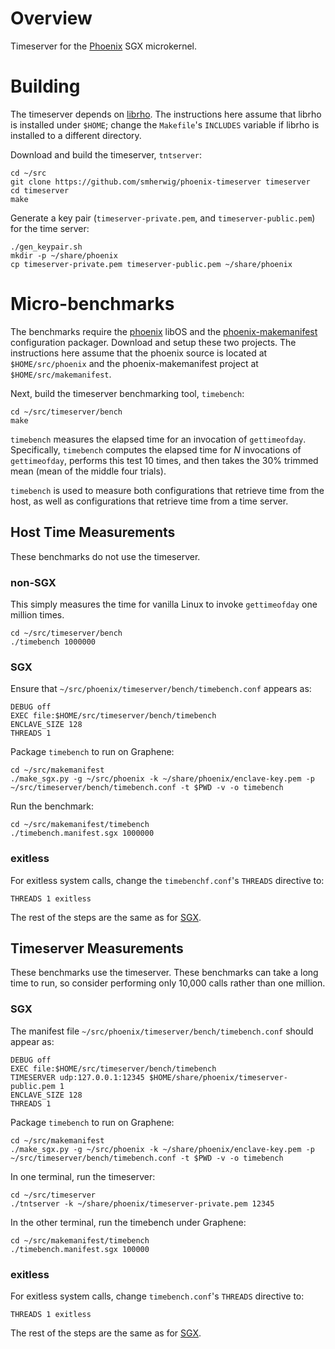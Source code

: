 Overview
========

Timeserver for the [Phoenix](https://github.com/smherwig/phoenix) SGX microkernel.


<a name="building"/> Building
=============================

The timeserver depends on [librho](https://github.com/smherwig/librho).  The
instructions here assume that librho is installed under `$HOME`; change the
`Makefile`'s `INCLUDES` variable if librho is installed to a different
directory.


Download and build the timeserver, `tntserver`:

```
cd ~/src
git clone https://github.com/smherwig/phoenix-timeserver timeserver
cd timeserver
make
```

Generate a key pair (`timeserver-private.pem`, and `timeserver-public.pem`) for
the time server:

```
./gen_keypair.sh
mkdir -p ~/share/phoenix
cp timeserver-private.pem timeserver-public.pem ~/share/phoenix
```


<a name="micro-benchmarks"/> Micro-benchmarks
=============================================

The benchmarks require the [phoenix](https://github.com/smherwig/phoenix)
libOS and the
[phoenix-makemanifest](https://github.com/smherwig/phoenix-makemanifest)
configuration packager. Download and setup these two projects.  The
instructions here assume that the phoenix source is located at `$HOME/src/phoenix`
and the phoenix-makemanifest project at `$HOME/src/makemanifest`.

Next, build the timeserver benchmarking tool, `timebench`:

```
cd ~/src/timeserver/bench
make
```

`timebench` measures the elapsed time for an invocation of `gettimeofday`.
Specifically, `timebench` computes the elapsed time for *N* invocations of
`gettimeofday`, performs this test 10 times, and then takes the 30% trimmed
mean (mean of the middle four trials).


`timebench` is used to measure both configurations that retrieve time from
the host, as well as configurations that retrieve time from a time server.


Host Time Measurements
----------------------

These benchmarks do not use the timeserver.

### non-SGX

This simply measures the time for vanilla Linux to invoke `gettimeofday` one
million times.

```
cd ~/src/timeserver/bench
./timebench 1000000
```

### <a name="microbench-hosttime-sgx"/> SGX

Ensure that `~/src/phoenix/timeserver/bench/timebench.conf` appears as:

```
DEBUG off
EXEC file:$HOME/src/timeserver/bench/timebench
ENCLAVE_SIZE 128
THREADS 1
```

Package `timebench` to run on Graphene:

```
cd ~/src/makemanifest
./make_sgx.py -g ~/src/phoenix -k ~/share/phoenix/enclave-key.pem -p ~/src/timeserver/bench/timebench.conf -t $PWD -v -o timebench
```


Run the benchmark:

```
cd ~/src/makemanifest/timebench
./timebench.manifest.sgx 1000000
```


### exitless

For exitless system calls, change the `timebenchf.conf`'s `THREADS` directive
to:

```
THREADS 1 exitless
```

The rest of the steps are the same as for [SGX](#microbench-hosttime-sgx).


Timeserver Measurements
-----------------------

These benchmarks use the timeserver.  These benchmarks can take a long time to
run, so consider performing only 10,000 calls rather than one million.

### <a name="microbench-timeserver-sgx"/>SGX

The manifest file `~/src/phoenix/timeserver/bench/timebench.conf` should appear
as:

```
DEBUG off
EXEC file:$HOME/src/timeserver/bench/timebench
TIMESERVER udp:127.0.0.1:12345 $HOME/share/phoenix/timeserver-public.pem 1
ENCLAVE_SIZE 128
THREADS 1
```

Package `timebench` to run on Graphene:

```
cd ~/src/makemanifest
./make_sgx.py -g ~/src/phoenix -k ~/share/phoenix/enclave-key.pem -p ~/src/timeserver/bench/timebench.conf -t $PWD -v -o timebench
```

In one terminal, run the timeserver:

```
cd ~/src/timeserver
./tntserver -k ~/share/phoenix/timeserver-private.pem 12345
```

In the other terminal, run the timebench under Graphene:

```
cd ~/src/makemanifest/timebench
./timebench.manifest.sgx 100000
```

### exitless

For exitless system calls, change `timebench.conf`'s `THREADS` directive
to:

```
THREADS 1 exitless
```

The rest of the steps are the same as for [SGX](#microbench-timeserver-sgx).

